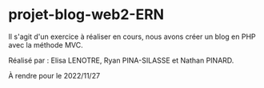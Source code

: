 # projet-blog-web2-ERN

Il s'agit d'un exercice à réaliser en cours, nous avons créer un blog en PHP avec la méthode MVC.

Réalisé par : Elisa LENOTRE, Ryan PINA-SILASSE et Nathan PINARD.

À rendre pour le 2022/11/27
